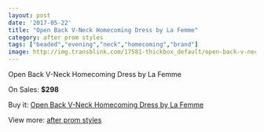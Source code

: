 ```yaml
---
layout: post
date: '2017-05-22'
title: "Open Back V-Neck Homecoming Dress by La Femme"
category: after prom styles
tags: ["beaded","evening","neck","homecoming","brand"]
image: http://img.transblink.com/17581-thickbox_default/open-back-v-neck-homecoming-dress-by-la-femme.jpg
---
```

Open Back V-Neck Homecoming Dress by La Femme

On Sales: **$298**
<a href="https://www.transblink.com/en/after-prom-styles/5528-open-back-v-neck-homecoming-dress-by-la-femme.html"><amp-img layout="responsive" width="600" height="600" src="//img.transblink.com/17581-thickbox_default/open-back-v-neck-homecoming-dress-by-la-femme.jpg" alt="Open Back V-Neck Homecoming Dress by La Femme 0" /></a>
<a href="https://www.transblink.com/en/after-prom-styles/5528-open-back-v-neck-homecoming-dress-by-la-femme.html"><amp-img layout="responsive" width="600" height="600" src="//img.transblink.com/17585-thickbox_default/open-back-v-neck-homecoming-dress-by-la-femme.jpg" alt="Open Back V-Neck Homecoming Dress by La Femme 1" /></a>
<a href="https://www.transblink.com/en/after-prom-styles/5528-open-back-v-neck-homecoming-dress-by-la-femme.html"><amp-img layout="responsive" width="600" height="600" src="//img.transblink.com/17584-thickbox_default/open-back-v-neck-homecoming-dress-by-la-femme.jpg" alt="Open Back V-Neck Homecoming Dress by La Femme 2" /></a>
<a href="https://www.transblink.com/en/after-prom-styles/5528-open-back-v-neck-homecoming-dress-by-la-femme.html"><amp-img layout="responsive" width="600" height="600" src="//img.transblink.com/17583-thickbox_default/open-back-v-neck-homecoming-dress-by-la-femme.jpg" alt="Open Back V-Neck Homecoming Dress by La Femme 3" /></a>
<a href="https://www.transblink.com/en/after-prom-styles/5528-open-back-v-neck-homecoming-dress-by-la-femme.html"><amp-img layout="responsive" width="600" height="600" src="//img.transblink.com/17582-thickbox_default/open-back-v-neck-homecoming-dress-by-la-femme.jpg" alt="Open Back V-Neck Homecoming Dress by La Femme 4" /></a>

Buy it: [Open Back V-Neck Homecoming Dress by La Femme](https://www.transblink.com/en/after-prom-styles/5528-open-back-v-neck-homecoming-dress-by-la-femme.html "Open Back V-Neck Homecoming Dress by La Femme")

View more: [after prom styles](https://www.transblink.com/en/55-after-prom-styles "after prom styles")